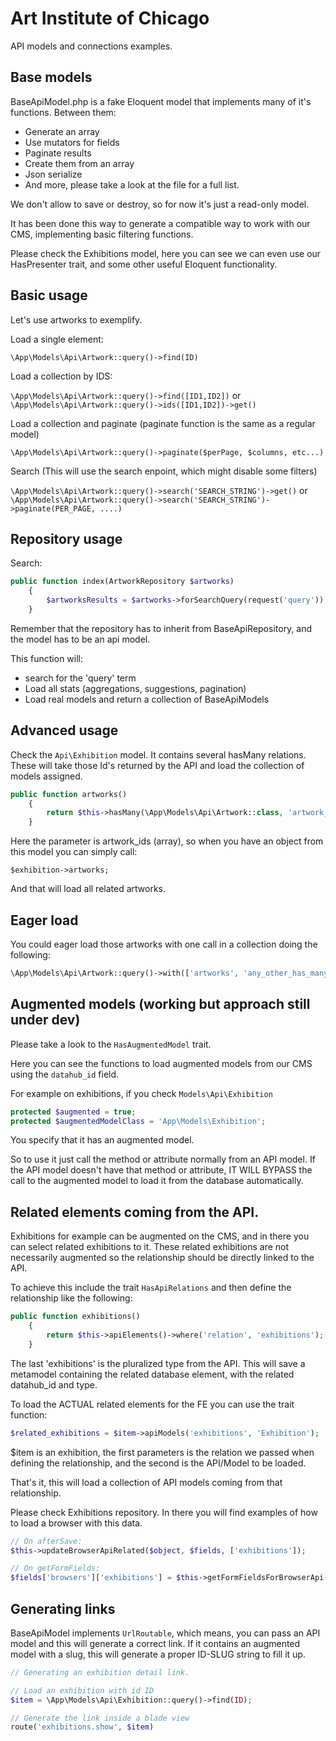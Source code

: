 # Art Institute of Chicago

API models and connections examples.

## Base models

BaseApiModel.php is a fake Eloquent model that implements many of it's functions. Between them:

* Generate an array
* Use mutators for fields
* Paginate results
* Create them from an array
* Json serialize
* And more, please take a look at the file for a full list.

We don't allow to save or destroy, so for now it's just a read-only model.

It has been done this way to generate a compatible way to work with our CMS, implementing basic filtering functions.

Please check the Exhibitions model, here you can see we can even use our HasPresenter trait, and some other useful Eloquent functionality.


## Basic usage

Let's use artworks to exemplify.

Load a single element:

`\App\Models\Api\Artwork::query()->find(ID)`

Load a collection by IDS:

`\App\Models\Api\Artwork::query()->find([ID1,ID2])`
or
`\App\Models\Api\Artwork::query()->ids([ID1,ID2])->get()`

Load a collection and paginate (paginate function is the same as a regular model)

`\App\Models\Api\Artwork::query()->paginate($perPage, $columns, etc...)`

Search (This will use the search enpoint, which might disable some filters)

`\App\Models\Api\Artwork::query()->search('SEARCH_STRING')->get()`
or
`\App\Models\Api\Artwork::query()->search('SEARCH_STRING')->paginate(PER_PAGE, ....)`



## Repository usage

Search:

```php
public function index(ArtworkRepository $artworks)
    {
        $artworksResults = $artworks->forSearchQuery(request('query'));
    }
```

Remember that the repository has to inherit from BaseApiRepository, and the model has to be an api model.

This function will:

* search for the 'query' term
* Load all stats (aggregations, suggestions, pagination)
* Load real models and return a collection of BaseApiModels



## Advanced usage

Check the `Api\Exhibition` model.
It contains several hasMany relations. These will take those Id's returned by the API and load the collection of models assigned.

```php
public function artworks()
    {
        return $this->hasMany(\App\Models\Api\Artwork::class, 'artwork_ids');
    }
```

Here the parameter is artwork_ids (array), so when you have an object from this model you can simply call:

`$exhibition->artworks;`

And that will load all related artworks.



## Eager load


You could eager load those artworks with one call in a collection doing the following:

```php
\App\Models\Api\Artwork::query()->with(['artworks', 'any_other_has_many'])->get();
```


## Augmented models (working but approach still under dev)

Please take a look to the `HasAugmentedModel` trait.

Here you can see the functions to load augmented models from our CMS using the `datahub_id` field.

For example on exhibitions, if you check `Models\Api\Exhibition`

```php
protected $augmented = true;
protected $augmentedModelClass = 'App\Models\Exhibition';
```

You specify that it has an augmented model.

So to use it just call the method or attribute normally from an API model.
If the API model doesn't have that method or attribute, IT WILL BYPASS the call to the augmented model to load it from the database automatically.


## Related elements coming from the API.

Exhibitions for example can be augmented on the CMS, and in there you can select related exhibitions to it.
These related exhibitions are not necessarily augmented so the relationship should be directly linked to the API.

To achieve this include the trait `HasApiRelations` and then define the relationship like the following:

```php
public function exhibitions()
    {
        return $this->apiElements()->where('relation', 'exhibitions');
    }
```

The last 'exhibitions' is the pluralized type from the API. This will save a metamodel containing the related database element, with the related datahub_id and type.

To load the ACTUAL related elements for the FE you can use the trait function:

```php
$related_exhibitions = $item->apiModels('exhibitions', 'Exhibition');
```

$item is an exhibition, the first parameters is the relation we passed when defining the relationship, and the second is the API/Model to be loaded.

That's it, this will load a collection of API models coming from that relationship.

Please check Exhibitions repository. In there you will find examples of how to load a browser with this data.

```php
// On afterSave:
$this->updateBrowserApiRelated($object, $fields, ['exhibitions']);

// On getFormFields:
$fields['browsers']['exhibitions'] = $this->getFormFieldsForBrowserApi($object, 'exhibitions', 'App\Models\Api\Exhibition', 'whatson');
```


## Generating links

BaseApiModel implements `UrlRoutable`, which means, you can pass an API model and this will generate a correct link. If it contains an augmented model with a slug, this will generate a proper ID-SLUG string to fill it up.

```php
// Generating an exhibition detail link.

// Load an exhibition with id ID
$item = \App\Models\Api\Exhibition::query()->find(ID);

// Generate the link inside a blade view
route('exhibitions.show', $item)
```

